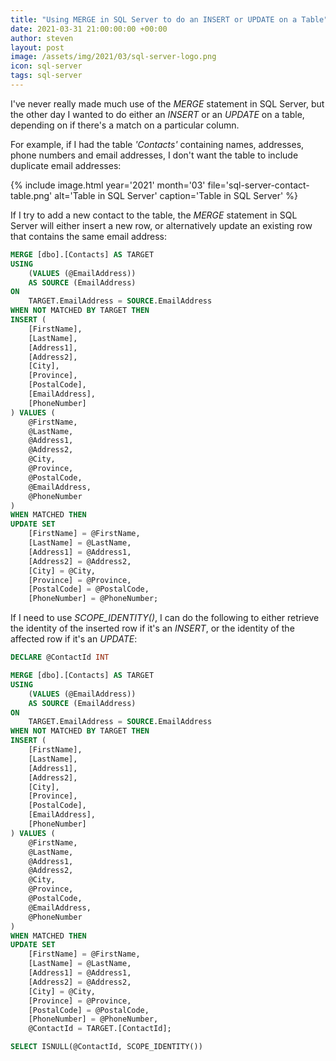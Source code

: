 ```yaml
---
title: "Using MERGE in SQL Server to do an INSERT or UPDATE on a Table"
date: 2021-03-31 21:00:00:00 +00:00
author: steven
layout: post
image: /assets/img/2021/03/sql-server-logo.png
icon: sql-server
tags: sql-server
---
```


I've never really made much use of the *MERGE* statement in SQL Server, but the other day I wanted to do 
either an *INSERT* or an *UPDATE* on a table, depending on if there's a match on a particular column.

For example, if I had the table *'Contacts'* containing names, addresses, phone numbers and email 
addresses, I don't want the table to include duplicate email addresses:

{%
    include image.html
    year='2021'
    month='03'
    file='sql-server-contact-table.png'
    alt='Table in SQL Server'
    caption='Table in SQL Server'
%}

If I try to add a new contact to the table, the *MERGE* statement in SQL Server will either insert a 
new row, or alternatively update an existing row that contains the same email address:

```sql
MERGE [dbo].[Contacts] AS TARGET
USING
	(VALUES (@EmailAddress))
	AS SOURCE (EmailAddress)
ON
	TARGET.EmailAddress = SOURCE.EmailAddress
WHEN NOT MATCHED BY TARGET THEN
INSERT (
	[FirstName],
	[LastName],
	[Address1],
	[Address2],
	[City],
	[Province],
	[PostalCode],
	[EmailAddress],
	[PhoneNumber]
) VALUES (
	@FirstName,
	@LastName,
	@Address1,
	@Address2,
	@City,
	@Province,
	@PostalCode,
	@EmailAddress,
	@PhoneNumber
)
WHEN MATCHED THEN 
UPDATE SET 
    [FirstName] = @FirstName,
    [LastName] = @LastName,
    [Address1] = @Address1,
    [Address2] = @Address2,
    [City] = @City,
    [Province] = @Province,
    [PostalCode] = @PostalCode,
    [PhoneNumber] = @PhoneNumber;
```

If I need to use *SCOPE_IDENTITY()*, I can do the following to either retrieve the identity of the 
inserted row if it's an *INSERT*, or the identity of the affected row if it's an *UPDATE*:

```sql
DECLARE @ContactId INT

MERGE [dbo].[Contacts] AS TARGET
USING
	(VALUES (@EmailAddress))
	AS SOURCE (EmailAddress)
ON
	TARGET.EmailAddress = SOURCE.EmailAddress
WHEN NOT MATCHED BY TARGET THEN
INSERT (
	[FirstName],
	[LastName],
	[Address1],
	[Address2],
	[City],
	[Province],
	[PostalCode],
	[EmailAddress],
	[PhoneNumber]
) VALUES (
	@FirstName,
	@LastName,
	@Address1,
	@Address2,
	@City,
	@Province,
	@PostalCode,
	@EmailAddress,
	@PhoneNumber
)
WHEN MATCHED THEN 
UPDATE SET 
    [FirstName] = @FirstName,
    [LastName] = @LastName,
    [Address1] = @Address1,
    [Address2] = @Address2,
    [City] = @City,
    [Province] = @Province,
    [PostalCode] = @PostalCode,
    [PhoneNumber] = @PhoneNumber,
    @ContactId = TARGET.[ContactId];

SELECT ISNULL(@ContactId, SCOPE_IDENTITY())
```
